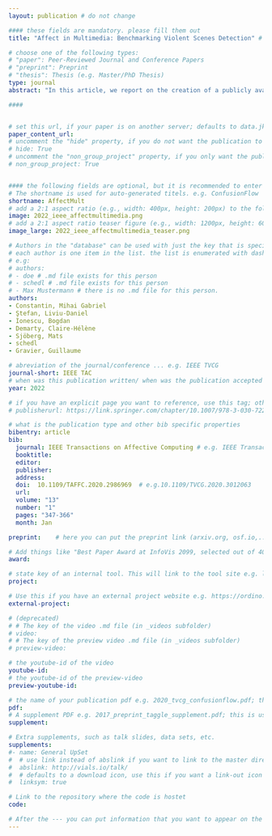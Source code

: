 ```yaml
---
layout: publication # do not change

#### these fields are mandatory. please fill them out
title: "Affect in Multimedia: Benchmarking Violent Scenes Detection" # title of your publication 

# choose one of the following types:
# "paper": Peer-Reviewed Journal and Conference Papers
# "preprint": Preprint
# "thesis": Thesis (e.g. Master/PhD Thesis)
type: journal
abstract: "In this article, we report on the creation of a publicly available, common evaluation framework for Violent Scenes Detection (VSD) in Hollywood and YouTube videos. We propose a robust data set, the VSD96, with more than 96 hours of video of various genres, annotations at different levels of detail (e.g., shot-level, segment-level), annotations of mid-level concepts (e.g., blood, fire), various pre-computed multi-modal descriptors, and over 230 system output results as baselines. This is the most comprehensive data set available to this date tailored to the VSD task and was extensively validated during the MediaEval benchmarking campaigns. Furthermore, we provide an in-depth analysis of the crucial components of VSD algorithms, by reviewing the capabilities and the evolution of existing systems (e.g., overall trends and outliers, the influence of the employed features and fusion techniques, the influence of deep learning approaches). Finally, we discuss the possibility of going beyond state-of-the-art performance via an ad-hoc late fusion approach. Experimentation is carried out on the VSD96 data. We provide the most important lessons learned and gained insights. The increasing number of publications using the VSD96 data underline the importance of the topic. The presented and published resources are a practitioner's guide and also a strong baseline to overcome, which will help researchers for the coming years in analyzing aspects of audio-visual affect and violence detection in movies and videos." # insert the abstract of your publication between the quotes; you can use html e.g. to make links (<a></a>) or generate bold (<b></b>) etc. text 

####


# set this url, if your paper is on another server; defaults to data.jku-vds-lab.at
paper_content_url:
# uncomment the "hide" property, if you do not want the publication to be displayed on the website (usually you don't need this)
# hide: True
# uncomment the "non_group_project" property, if you only want the publication to be displayed on your personal page (i.e. publications where you contributed, but does not have anything to do with the Vis Group e.g. Master Thesis,...)
# non_group_project: True


#### the following fields are optional, but it is recommended to enter as much information as possible
# The shortname is used for auto-generated titels. e.g. ConfusionFlow
shortname: AffectMult
# add a 2:1 aspect ratio (e.g., width: 400px, height: 200px) to the folder /assets/images/papers/ e.g. 2020_tvcg_confusionflow.png
image: 2022_ieee_affectmultimedia.png
# add a 2:1 aspect ratio teaser figure (e.g., width: 1200px, height: 600px) to the folder /assets/images/papers/ e.g. 2020_tvcg_confusionflow_teaser.png
image_large: 2022_ieee_affectmultimedia_teaser.png

# Authors in the "database" can be used with just the key that is specified in the corresponding .md file (usually it is the lastname in lower case e.g. doe). Authors that do not have an individual page here should be stated with their full name (e.g. John Doe)
# each author is one item in the list. the list is enumerated with dashes ("-")
# e.g:
# authors:
# - doe # .md file exists for this person
# - schedl # .md file exists for this person
# - Max Mustermann # there is no .md file for this person.
authors:
- Constantin, Mihai Gabriel 
- Ştefan, Liviu-Daniel 
- Ionescu, Bogdan 
- Demarty, Claire-Hélène 
- Sjöberg, Mats 
- schedl
- Gravier, Guillaume 

# abreviation of the journal/conference ... e.g. IEEE TVCG
journal-short: IEEE TAC
# when was this publication written/ when was the publication accepted (e.g. 2020)
year: 2022

# if you have an explicit page you want to reference, use this tag; otherwise it will be generated from your doi
# publisherurl: https://link.springer.com/chapter/10.1007/978-3-030-72240-1_60 # add link to publisher page of your publication

# what is the publication type and other bib specific properties
bibentry: article
bib:
  journal: IEEE Transactions on Affective Computing # e.g. IEEE Transactions on Visualization and Computer Graphics (to appear)
  booktitle: 
  editor: 
  publisher: 
  address: 
  doi:	10.1109/TAFFC.2020.2986969	# e.g.10.1109/TVCG.2020.3012063
  url: 
  volume: "13"
  number: "1"
  pages: "347-366"
  month: Jan

preprint:	 # here you can put the preprint link (arxiv.org, osf.io,...) e.g. https://arxiv.org/abs/1910.00969

# Add things like "Best Paper Award at InfoVis 2099, selected out of 4000 submissions"
award:

# state key of an internal tool. This will link to the tool site e.g. lineup (usually not needed)
project: 

# Use this if you have an external project website e.g. https://ordino.caleydoapp.org/
external-project: 

# (deprecated)
# # The key of the video .md file (in _videos subfolder)
# video: 
# # The key of the preview video .md file (in _videos subfolder)
# preview-video:

# the youtube-id of the video
youtube-id:
# the youtube-id of the preview-video
preview-youtube-id: 

# the name of your publication pdf e.g. 2020_tvcg_confusionflow.pdf; this is usually uploaded to the caleydo aws server
pdf: 
# A supplement PDF e.g. 2017_preprint_taggle_supplement.pdf; this is usually uploaded to the caleydo aws server
supplement: 

# Extra supplements, such as talk slides, data sets, etc.
supplements:
#- name: General UpSet
#  # use link instead of abslink if you want to link to the master directory
#  abslink: http://vials.io/talk/
#  # defaults to a download icon, use this if you want a link-out icon
#  linksym: true

# Link to the repository where the code is hostet
code:

# After the --- you can put information that you want to appear on the website using markdown formatting or HTML. A good example are acknowledgements, extra references, an erratum, etc.
---
```


